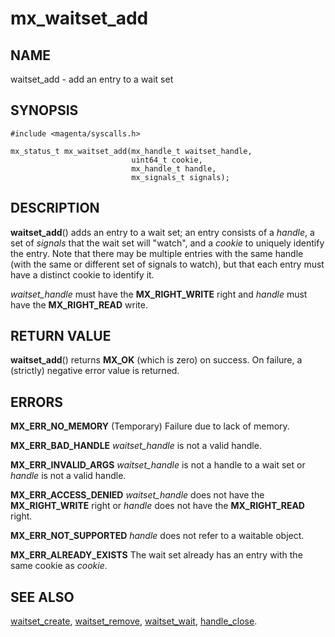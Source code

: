 # mx_waitset_add

## NAME

waitset_add - add an entry to a wait set

## SYNOPSIS

```
#include <magenta/syscalls.h>

mx_status_t mx_waitset_add(mx_handle_t waitset_handle,
                           uint64_t cookie,
                           mx_handle_t handle,
                           mx_signals_t signals);
```

## DESCRIPTION

**waitset_add**() adds an entry to a wait set; an entry consists of a *handle*,
a set of *signals* that the wait set will "watch", and a *cookie* to uniquely
identify the entry. Note that there may be multiple entries with the same handle
(with the same or different set of signals to watch), but that each entry must
have a distinct cookie to identify it.

*waitset_handle* must have the **MX_RIGHT_WRITE** right and *handle* must have
the **MX_RIGHT_READ** write.

## RETURN VALUE

**waitset_add**() returns **MX_OK** (which is zero) on success. On failure,
a (strictly) negative error value is returned.

## ERRORS

**MX_ERR_NO_MEMORY**  (Temporary) Failure due to lack of memory.

**MX_ERR_BAD_HANDLE**  *waitset_handle* is not a valid handle.

**MX_ERR_INVALID_ARGS**  *waitset_handle* is not a handle to a wait set or
*handle* is not a valid handle.

**MX_ERR_ACCESS_DENIED**  *waitset_handle* does not have the **MX_RIGHT_WRITE**
right or *handle* does not have the **MX_RIGHT_READ** right.

**MX_ERR_NOT_SUPPORTED**  *handle* does not refer to a waitable object.

**MX_ERR_ALREADY_EXISTS**  The wait set already has an entry with the same cookie
as *cookie*.

## SEE ALSO

[waitset_create](waitset_create.md),
[waitset_remove](waitset_remove.md),
[waitset_wait](waitset_wait.md),
[handle_close](handle_close.md).
